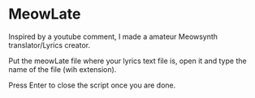 # MeowLate
Inspired by a youtube comment, I made a amateur Meowsynth translator/Lyrics creator.

Put the meowLate file where your lyrics text file is, open it and type the name of the file (wih extension).

Press Enter to close the script once you are done.
